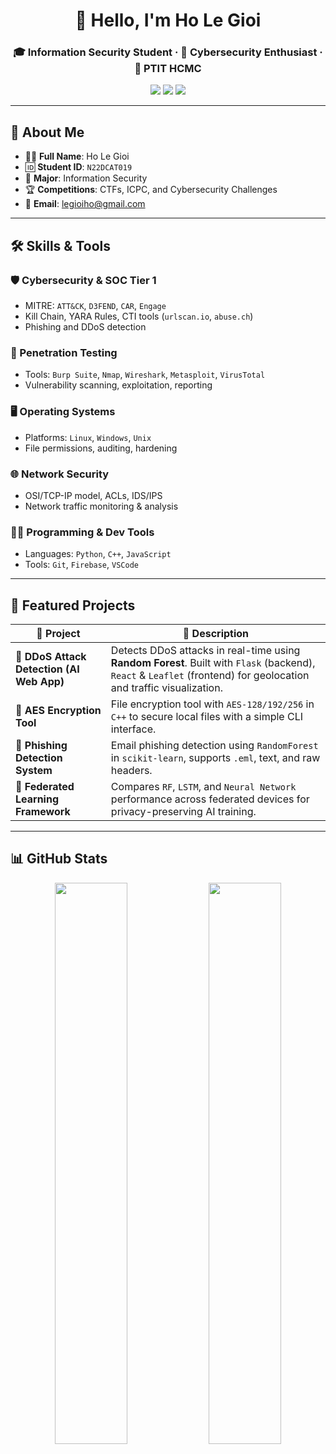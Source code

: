 <h1 align="center">👋 Hello, I'm Ho Le Gioi</h1>
<h3 align="center">🎓 Information Security Student · 🔐 Cybersecurity Enthusiast · 🏫 PTIT HCMC</h3>

<p align="center">
  <img src="https://img.shields.io/badge/University-PTIT%20HCMC-red?style=for-the-badge" />
  <img src="https://img.shields.io/badge/CTF%20Player-Yes-blue?style=for-the-badge" />
  <img src="https://komarev.com/ghpvc/?username=Yairoo04&label=Profile%20views&color=brightgreen&style=for-the-badge" />
</p>

---

## 📌 About Me

- 👨‍🎓 **Full Name**: Ho Le Gioi  
- 🆔 **Student ID**: `N22DCAT019`  
- 🧭 **Major**: Information Security  
- 🏆 **Competitions**: CTFs, ICPC, and Cybersecurity Challenges  
- 📧 **Email**: [legioiho@gmail.com](mailto:legioiho@gmail.com)  

---

## 🛠️ Skills & Tools

### 🛡️ Cybersecurity & SOC Tier 1
- MITRE: `ATT&CK`, `D3FEND`, `CAR`, `Engage`
- Kill Chain, YARA Rules, CTI tools (`urlscan.io`, `abuse.ch`)
- Phishing and DDoS detection

### 🧪 Penetration Testing
- Tools: `Burp Suite`, `Nmap`, `Wireshark`, `Metasploit`, `VirusTotal`
- Vulnerability scanning, exploitation, reporting

### 🖥️ Operating Systems
- Platforms: `Linux`, `Windows`, `Unix`
- File permissions, auditing, hardening

### 🌐 Network Security
- OSI/TCP-IP model, ACLs, IDS/IPS
- Network traffic monitoring & analysis

### 👨‍💻 Programming & Dev Tools
- Languages: `Python`, `C++`, `JavaScript`
- Tools: `Git`, `Firebase`, `VSCode`

---

## 🚀 Featured Projects

| 🔧 Project | 📝 Description |
|-----------|----------------|
| 🧠 **DDoS Attack Detection (AI Web App)** | Detects DDoS attacks in real-time using **Random Forest**. Built with `Flask` (backend), `React` & `Leaflet` (frontend) for geolocation and traffic visualization. |
| 🔐 **AES Encryption Tool** | File encryption tool with `AES-128/192/256` in `C++` to secure local files with a simple CLI interface. |
| 📧 **Phishing Detection System** | Email phishing detection using `RandomForest` in `scikit-learn`, supports `.eml`, text, and raw headers. |
| 🤖 **Federated Learning Framework** | Compares `RF`, `LSTM`, and `Neural Network` performance across federated devices for privacy-preserving AI training. |

---

## 📊 GitHub Stats

<p align="center">
  <img src="https://github-readme-stats.vercel.app/api?username=Yairoo04&show_icons=true&theme=tokyonight" width="48%" />
  <img src="https://github-readme-streak-stats.herokuapp.com/?user=Yairoo04&theme=tokyonight" width="48%" />
</p>
